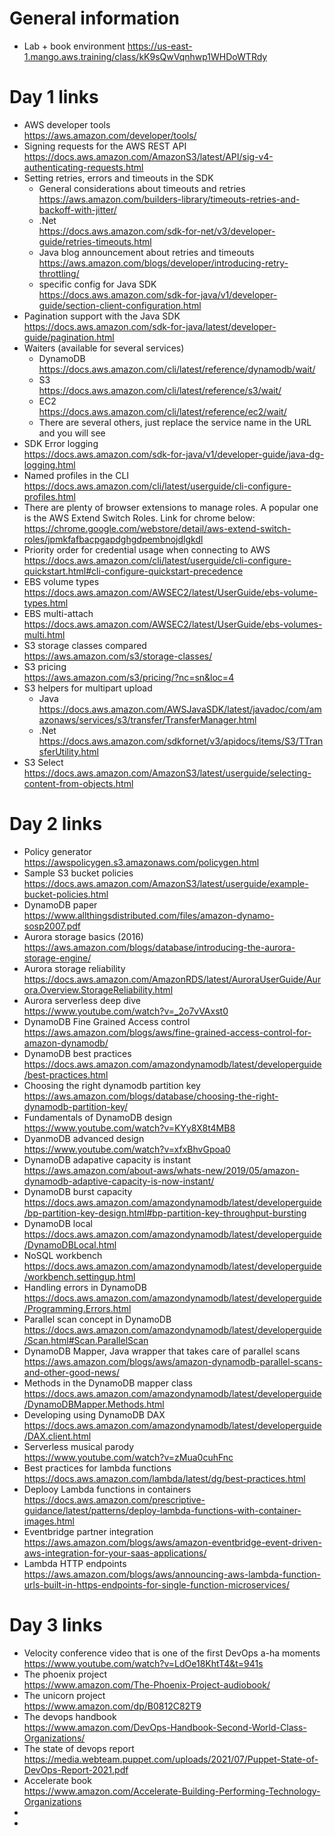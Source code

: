 # General information
- Lab + book environment
https://us-east-1.mango.aws.training/class/kK9sQwVqnhwp1WHDoWTRdy

# Day 1 links

- AWS developer tools<br>https://aws.amazon.com/developer/tools/
- Signing requests for the AWS REST API<br>https://docs.aws.amazon.com/AmazonS3/latest/API/sig-v4-authenticating-requests.html
- Setting retries, errors and timeouts in the SDK
  - General considerations about timeouts and retries<br>https://aws.amazon.com/builders-library/timeouts-retries-and-backoff-with-jitter/
   - .Net<br>https://docs.aws.amazon.com/sdk-for-net/v3/developer-guide/retries-timeouts.html
   - Java blog announcement about retries and timeouts<br>https://aws.amazon.com/blogs/developer/introducing-retry-throttling/
   - specific config for Java SDK<br>https://docs.aws.amazon.com/sdk-for-java/v1/developer-guide/section-client-configuration.html
- Pagination support with the Java SDK<br>https://docs.aws.amazon.com/sdk-for-java/latest/developer-guide/pagination.html
- Waiters (available for several services)
  - DynamoDB<br>https://docs.aws.amazon.com/cli/latest/reference/dynamodb/wait/
  - S3<br>https://docs.aws.amazon.com/cli/latest/reference/s3/wait/
  - EC2<br>https://docs.aws.amazon.com/cli/latest/reference/ec2/wait/
  - There are several others, just replace the service name in the URL and you will see
- SDK Error logging<br>https://docs.aws.amazon.com/sdk-for-java/v1/developer-guide/java-dg-logging.html
- Named profiles in the CLI<br>https://docs.aws.amazon.com/cli/latest/userguide/cli-configure-profiles.html
- There are plenty of browser extensions to manage roles. A popular one is the AWS Extend Switch Roles. Link for chrome below:<br>https://chrome.google.com/webstore/detail/aws-extend-switch-roles/jpmkfafbacpgapdghgdpembnojdlgkdl
- Priority order for credential usage when connecting to AWS<br>https://docs.aws.amazon.com/cli/latest/userguide/cli-configure-quickstart.html#cli-configure-quickstart-precedence
- EBS volume types<br>https://docs.aws.amazon.com/AWSEC2/latest/UserGuide/ebs-volume-types.html
- EBS multi-attach<br>https://docs.aws.amazon.com/AWSEC2/latest/UserGuide/ebs-volumes-multi.html
- S3 storage classes compared<br>https://aws.amazon.com/s3/storage-classes/
- S3 pricing<br>https://aws.amazon.com/s3/pricing/?nc=sn&loc=4
- S3 helpers for multipart upload<br>
  - Java<br>https://docs.aws.amazon.com/AWSJavaSDK/latest/javadoc/com/amazonaws/services/s3/transfer/TransferManager.html
  - .Net<br>https://docs.aws.amazon.com/sdkfornet/v3/apidocs/items/S3/TTransferUtility.html
- S3 Select<br>https://docs.aws.amazon.com/AmazonS3/latest/userguide/selecting-content-from-objects.html

# Day 2 links
- Policy generator<br>https://awspolicygen.s3.amazonaws.com/policygen.html
- Sample S3 bucket policies<br>https://docs.aws.amazon.com/AmazonS3/latest/userguide/example-bucket-policies.html
- DynamoDB paper<br>https://www.allthingsdistributed.com/files/amazon-dynamo-sosp2007.pdf
- Aurora storage basics (2016)<br>https://aws.amazon.com/blogs/database/introducing-the-aurora-storage-engine/
- Aurora storage reliability<br>https://docs.aws.amazon.com/AmazonRDS/latest/AuroraUserGuide/Aurora.Overview.StorageReliability.html
- Aurora serverless deep dive<br>https://www.youtube.com/watch?v=_2o7vVAxst0
- DynamoDB Fine Grained Access control<br>https://aws.amazon.com/blogs/aws/fine-grained-access-control-for-amazon-dynamodb/
- DynamoDB best practices<br>https://docs.aws.amazon.com/amazondynamodb/latest/developerguide/best-practices.html
- Choosing the right dynamodb partition key<br>https://aws.amazon.com/blogs/database/choosing-the-right-dynamodb-partition-key/
- Fundamentals of DynamoDB design<br>https://www.youtube.com/watch?v=KYy8X8t4MB8
- DyanmoDB advanced design<br>https://www.youtube.com/watch?v=xfxBhvGpoa0
- DynamoDB adapative capacity is instant<br>https://aws.amazon.com/about-aws/whats-new/2019/05/amazon-dynamodb-adaptive-capacity-is-now-instant/
- DynamoDB burst capacity<br>https://docs.aws.amazon.com/amazondynamodb/latest/developerguide/bp-partition-key-design.html#bp-partition-key-throughput-bursting
- DynamoDB local<br>https://docs.aws.amazon.com/amazondynamodb/latest/developerguide/DynamoDBLocal.html
- NoSQL workbench<br>https://docs.aws.amazon.com/amazondynamodb/latest/developerguide/workbench.settingup.html
- Handling errors in DynamoDB<br>https://docs.aws.amazon.com/amazondynamodb/latest/developerguide/Programming.Errors.html
- Parallel scan concept in DynamoDB<br>https://docs.aws.amazon.com/amazondynamodb/latest/developerguide/Scan.html#Scan.ParallelScan
- DynamoDB Mapper, Java wrapper that takes care of parallel scans<br>https://aws.amazon.com/blogs/aws/amazon-dynamodb-parallel-scans-and-other-good-news/
- Methods in the DynamoDB mapper class<br>https://docs.aws.amazon.com/amazondynamodb/latest/developerguide/DynamoDBMapper.Methods.html
- Developing using DynamoDB DAX<br>https://docs.aws.amazon.com/amazondynamodb/latest/developerguide/DAX.client.html
- Serverless musical parody<br>https://www.youtube.com/watch?v=zMua0cuhFnc
- Best practices for lambda functions<br>https://docs.aws.amazon.com/lambda/latest/dg/best-practices.html
- Deplooy Lambda functions in containers<br>https://docs.aws.amazon.com/prescriptive-guidance/latest/patterns/deploy-lambda-functions-with-container-images.html
- Eventbridge partner integration<br>https://aws.amazon.com/blogs/aws/amazon-eventbridge-event-driven-aws-integration-for-your-saas-applications/
- Lambda HTTP endpoints<br>https://aws.amazon.com/blogs/aws/announcing-aws-lambda-function-urls-built-in-https-endpoints-for-single-function-microservices/

# Day 3 links
- Velocity conference video that is one of the first DevOps a-ha moments<br>https://www.youtube.com/watch?v=LdOe18KhtT4&t=941s
- The phoenix project<br>https://www.amazon.com/The-Phoenix-Project-audiobook/
- The unicorn project<br>https://www.amazon.com/dp/B0812C82T9
- The devops handbook<br>https://www.amazon.com/DevOps-Handbook-Second-World-Class-Organizations/
- The state of devops report<br>https://media.webteam.puppet.com/uploads/2021/07/Puppet-State-of-DevOps-Report-2021.pdf
- Accelerate book<br>https://www.amazon.com/Accelerate-Building-Performing-Technology-Organizations
- 
- 
